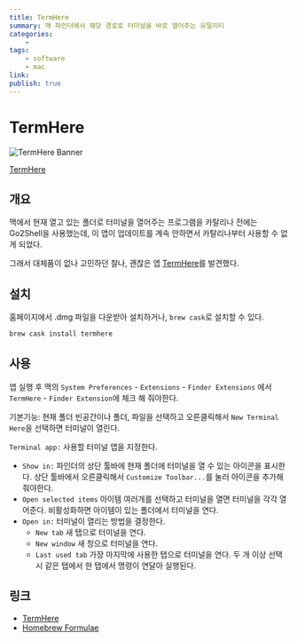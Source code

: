 ```yaml
---
title: TermHere
summary: 맥 파인더에서 해당 경로로 터미널을 바로 열어주는 유틸리티
categories:
    - 
tags:
    - software
    - mac
link: 
publish: true
---
```


# TermHere

![TermHere Banner](https://hashbang.productions/apps/termhere/banner.jpg)

[TermHere](https://hashbang.productions/apps/termhere/)

## 개요

맥에서 현재 열고 있는 폴더로 터미널을 열어주는 프로그램을 카탈리나 전에는 Go2Shell을 사용했는데, 이 앱이 업데이트를 계속 안하면서 카탈리나부터 사용할 수 없게 되었다.

그래서 대체품이 없나 고민하던 찰나, 괜찮은 앱 [TermHere](https://hashbang.productions/apps/termhere/)를 발견했다.

## 설치

홈페이지에서 .dmg 파일을 다운받아 설치하거나, `brew cask`로 설치할 수 있다.

```bash
brew cask install termhere
```

## 사용

<!-- ![파인더 확장 설정]({{ site.img }}/2020-03-14-termhere/1.png) -->

앱 실행 후 맥의 `System Preferences` - `Extensions` - `Finder Extensions` 에서 `TermHere` - `Finder Extension`에 체크 해 줘야한다.

<!-- ![Context 메뉴]({{ site.img }}/2020-03-14-termhere/2.png) -->

기본기능: 현재 폴더 빈공간이나 폴더, 파일을 선택하고 오른클릭해서 `New Terminal Here`을 선택하면 터미널이 열린다.

<!-- ![TermHere 설정]({{ site.img }}/2020-03-14-termhere/3.png) -->

`Terminal app:` 사용할 터미널 앱을 지정한다.

<!-- ![파인더 확장]({{ site.img }}/2020-03-14-termhere/4.png) -->

- `Show in:` 파인더의 상단 툴바에 현재 폴더에 터미널을 열 수 있는 아이콘을 표시한다. 상단 툴바에서 오른클릭해서 `Customize Toolbar...`를 눌러 아이콘을 추가해 줘야한다.
- `Open selected items` 아이템 여러개를 선택하고 터미널을 열면 터미널을 각각 열어준다. 비활성화하면 아이템이 있는 폴더에서 터미널을 연다.
- `Open in:` 터미널이 열리는 방법을 결정한다.
  - `New tab` 새 탭으로 터미널을 연다.
  - `New window` 새 창으로 터미널을 연다.
  - `Last used tab` 가장 마지막에 사용한 탭으로 터미널을 연다. 두 개 이상 선택시 같은 탭에서 한 탭에서 명령이 연달아 실행된다.

## 링크

- [TermHere](https://hashbang.productions/apps/termhere/)
- [Homebrew Formulae](https://formulae.brew.sh/cask/termhere)
